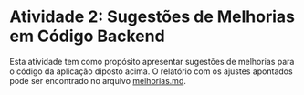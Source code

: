 # Atividade 2: Sugestões de Melhorias em Código Backend

Esta atividade tem como propósito apresentar sugestões de melhorias para o código da aplicação diposto acima. O relatório com os ajustes apontados pode ser encontrado no arquivo [melhorias.md](https://github.com/GuilhermeSGodoy/villainbnb/blob/main/atividade-2/melhorias.md).
